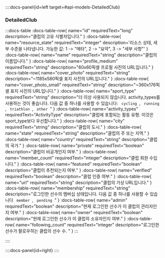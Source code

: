 ::::docs-panel{id=left target=#api-models-DetailedClub}

### DetailedClub

:::docs-table
:docs-table-row{
name="id"
requiredText="long"
description="클럽의 고유 식별자입니다."
}
:docs-table-row{
name="resource_state"
requiredText="integer"
description='리소스 상태, 세부 수준을 나타냅니다. 가능한 값: 1 -> "메타", 2 -> "요약", 3 -> "세부 사항"'
}
:docs-table-row{
name="name"
requiredText="string"
description="클럽의 이름입니다."
}
:docs-table-row{
name="profile_medium"
requiredText="string"
description="60x60픽셀 프로필 사진의 URL입니다."
}
:docs-table-row{
name="cover_photo"
requiredText="string"
description="~1185x580픽셀 표지 사진의 URL입니다."
}
:docs-table-row{
name="cover_photo_small"
requiredText="string"
description="~360x176픽셀 표지 사진의 URL입니다."
}
:docs-table-row{
name="sport_type"
requiredText="string"
description="더 이상 사용되지 않습니다. activity_types를 사용하는 것이 좋습니다. 다음 값 중 하나를 사용할 수 있습니다: <code> cycling </code>, <code> running </code>, <code> triathlon </code>, <code> other </code>"
}
:docs-table-row{
name="activity_types"
requiredText="ActivityType"
description="클럽에 포함되는 활동 유형. 이것은 sport_type보다 우선합니다."
}
:docs-table-row{
name="city"
requiredText="string"
description="클럽의 도시."
}
:docs-table-row{
name="state"
requiredText="string"
description="클럽의 주 또는 지역."
}
:docs-table-row{
name="country"
requiredText="string"
description="클럽의 국가."
}
:docs-table-row{
name="private"
requiredText="boolean"
description="클럽이 비공개인지 여부."
}
:docs-table-row{
name="member_count"
requiredText="integer"
description="클럽 회원 수입니다."
}
:docs-table-row{
name="featured"
requiredText="boolean"
description="클럽이 추천되는지 여부."
}
:docs-table-row{
name="verified"
requiredText="boolean"
description="클럽 인증 여부."
}
:docs-table-row{
name="url"
requiredText="string"
description="클럽의 가상 URL입니다."
}
:docs-table-row{
name="membership"
requiredText="string"
description="로그인한 선수의 멤버십 상태입니다. 다음 값 중 하나를 사용할 수 있습니다 <code> member </code>, <code> pending </code>"
}
:docs-table-row{
name="admin"
requiredText="boolean"
description="현재 로그인한 선수가 이 클럽의 관리자인지 여부."
}
:docs-table-row{
name="owner"
requiredText="boolean"
description="현재 로그인한 선수가 이 클럽의 소유자인지 여부."
}
:docs-table-row{
name="following_count"
requiredText="integer"
description="로그인한 선수가 팔로우하는 클럽의 선수 수.
"
}
:::

::::

::::docs-panel{id=right}
::::


